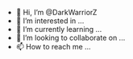 - 👋 Hi, I’m @DarkWarriorZ
- 👀 I’m interested in ...
- 🌱 I’m currently learning ...
- 💞️ I’m looking to collaborate on ...
- 📫 How to reach me ...

<!---
DarkWarriorZ/DarkWarriorZ is a ✨ special ✨ repository because its `README.md` (this file) appears on your GitHub profile.
You can click the Preview link to take a look at your changes.
--->

